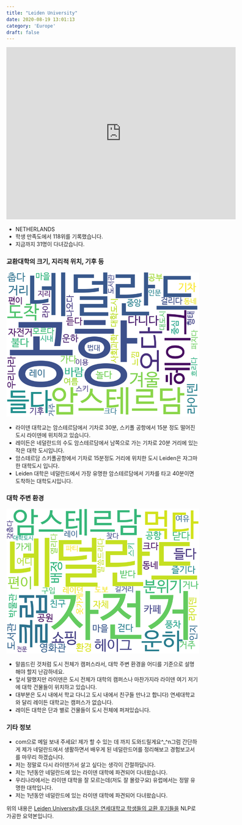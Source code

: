 ```yaml
---
title: "Leiden University"
date: 2020-08-19 13:01:13
category: 'Europe'
draft: false
---
```


<iframe
width="600"
height="450"
frameborder="0" style="border:0"
src="https://www.google.com/maps/embed/v1/place?key=AIzaSyC9e1AME-pVmWC4hBpFdu5S4dKzyepa3HQ&q=Leiden+University&center=52.1571485,4.4852089999999984&zoom=14" allowfullscreen>
</iframe>

* NETHERLANDS
* 학생 만족도에서 118위를 기록했습니다.
* 지금까지 31명이 다녀갔습니다. 

### 교환대학의 크기, 지리적 위치, 기후 등

![gen_info-WordCloud](../univ_wordclouds_okt/gen_info/NL000004_gen_info_okt.png)

* 라이덴 대학교는 암스테르담에서 기차로 30분, 스키폴 공항에서 15분 정도 떨어진 도시 라이덴에 위치하고 있습니다.
* 레이든은 네덜란드의 수도 암스테르담에서 남쪽으로 가는 기차로 20분 거리에 있는 작은 대학 도시입니다.
* 암스테르담 스키폴공항에서 기차로 15분정도 거리에 위치한 도시 Leiden은 자그마한 대학도시 입니다.
* Leiden 대학은 네덜란드에서 가장 유명한 암스테르담에서 기차를 타고 40분이면 도착하는 대학도시입니다.


### 대학 주변 환경

![env_info-WordCloud](../univ_wordclouds_okt/env_info/NL000004_env_info_okt.png)

* 말씀드린 것처럼 도시 전체가 캠퍼스라서, 대학 주변 환경을 어디를 기준으로 설명해야 할지 난감하네요.
* 앞서 말했지만 라이덴은 도시 전체가 대학의 캠퍼스나 마찬가지라 라이덴 여기 저기에 대학 건물들이 위치하고 있습니다.
* 대부분은 도시 내에서 학교 다니고 도시 내에서 친구들 만나고 합니다) 연세대학교와 달리 레이든 대학교는 캠퍼스가 없습니다.
* 레이든 대학은 단과 별로 건물들이 도시 전체에 퍼져있습니다.


### 기타 정보

* com으로 메일 보내 주세요! 제가 할 수 있는 데 까지 도와드릴게요^_^n그럼 간단하게 제가 네덜란드에서 생활하면서 배우게 된 네덜란드어를 정리해보고 경험보고서를 마무리 하겠습니다.
* 저는 정말로 다시 라이덴가서 살고 싶다는 생각이 간절하답니다.
* 저는 1년동안 네덜란드에 있는 라이덴 대학에 파견되어 다녀왔습니다.
* 우리나라에서는 라이덴 대학을 잘 모르는데(저도 잘 몰랐구요) 유럽에서는 정말 유명한 대학입니다.
* 저는 1년동안 네덜란드에 있는 라이덴 대학에 파견되어 다녀왔습니다.


위의 내용은 [Leiden University를 다녀온 연세대학교 학생들의 교환 후기들을](http://oia.yonsei.ac.kr/partner/expReport.asp?ucode=NL000004&bgbn=A) NLP로 가공한 요약본입니다. 
